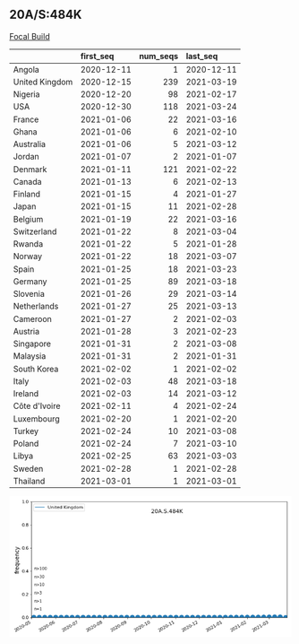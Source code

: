 

## 20A/S:484K
[Focal Build](https://nextstrain.org/groups/neherlab/ncov/20A.S.484K)

|                | first_seq   |   num_seqs | last_seq   |
|:---------------|:------------|-----------:|:-----------|
| Angola         | 2020-12-11  |          1 | 2020-12-11 |
| United Kingdom | 2020-12-15  |        239 | 2021-03-19 |
| Nigeria        | 2020-12-20  |         98 | 2021-02-17 |
| USA            | 2020-12-30  |        118 | 2021-03-24 |
| France         | 2021-01-06  |         22 | 2021-03-16 |
| Ghana          | 2021-01-06  |          6 | 2021-02-10 |
| Australia      | 2021-01-06  |          5 | 2021-03-12 |
| Jordan         | 2021-01-07  |          2 | 2021-01-07 |
| Denmark        | 2021-01-11  |        121 | 2021-02-22 |
| Canada         | 2021-01-13  |          6 | 2021-02-13 |
| Finland        | 2021-01-15  |          4 | 2021-01-27 |
| Japan          | 2021-01-15  |         11 | 2021-02-28 |
| Belgium        | 2021-01-19  |         22 | 2021-03-16 |
| Switzerland    | 2021-01-22  |          8 | 2021-03-04 |
| Rwanda         | 2021-01-22  |          5 | 2021-01-28 |
| Norway         | 2021-01-22  |         18 | 2021-03-07 |
| Spain          | 2021-01-25  |         18 | 2021-03-23 |
| Germany        | 2021-01-25  |         89 | 2021-03-18 |
| Slovenia       | 2021-01-26  |         29 | 2021-03-14 |
| Netherlands    | 2021-01-27  |         25 | 2021-03-13 |
| Cameroon       | 2021-01-27  |          2 | 2021-02-03 |
| Austria        | 2021-01-28  |          3 | 2021-02-23 |
| Singapore      | 2021-01-31  |          2 | 2021-03-08 |
| Malaysia       | 2021-01-31  |          2 | 2021-01-31 |
| South Korea    | 2021-02-02  |          1 | 2021-02-02 |
| Italy          | 2021-02-03  |         48 | 2021-03-18 |
| Ireland        | 2021-02-03  |         14 | 2021-03-12 |
| Côte d'Ivoire  | 2021-02-11  |          4 | 2021-02-24 |
| Luxembourg     | 2021-02-20  |          1 | 2021-02-20 |
| Turkey         | 2021-02-24  |         10 | 2021-03-08 |
| Poland         | 2021-02-24  |          7 | 2021-03-10 |
| Libya          | 2021-02-25  |         63 | 2021-03-03 |
| Sweden         | 2021-02-28  |          1 | 2021-02-28 |
| Thailand       | 2021-03-01  |          1 | 2021-03-01 |

![Overall trends 20A.S.484K](/overall_trends_figures/overall_trends_20A.S.484K.png)